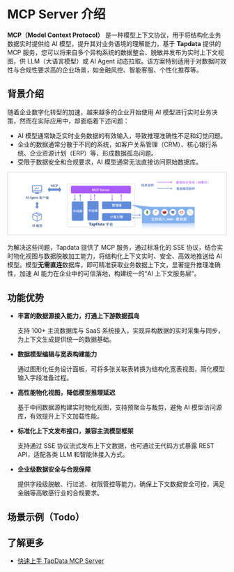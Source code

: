 # MCP Server 介绍

**MCP（Model Context Protocol）** 是一种模型上下文协议，用于将结构化业务数据实时提供给 AI 模型，提升其对业务语境的理解能力。基于 **Tapdata** 提供的 MCP 服务，您可以将来自多个异构系统的数据整合、脱敏并发布为实时上下文视图，供 LLM（大语言模型）或 AI Agent 动态拉取。该方案特别适用于对数据时效性与合规性要求高的企业场景，如金融风控、智能客服、个性化推荐等。

## 背景介绍

随着企业数字化转型的加速，越来越多的企业开始使用 AI 模型进行实时业务决策，然而在实际应用中，却面临着下述问题：

- AI 模型通常缺乏实时业务数据的有效输入，导致推理准确性不足和幻觉问题。
- 企业的数据通常分散于不同的系统，如客户关系管理（CRM）、核心银行系统、企业资源计划（ERP）等，形成数据孤岛问题。
- 受限于数据安全和合规要求，AI 模型通常无法直接访问原始数据库。

![TapData MCP Server 工作原理介绍](../images/tapdata_mcp_server_introduction.png)

为解决这些问题，Tapdata 提供了 MCP 服务，通过标准化的 SSE 协议，结合实时物化视图与数据脱敏加工能力，将结构化上下文实时、安全、高效地推送给 AI 模型。模型**无需直连**数据库，即可精准获取业务数据上下文，显著提升推理准确性，加速 AI 能力在企业中的可信落地，构建统一的“AI 上下文服务层”。

## 功能优势

- **丰富的数据源接入能力，打通上下游数据孤岛**

  支持 100+ 主流数据库与 SaaS 系统接入，实现异构数据的实时采集与同步，为上下文生成提供统一的数据基础。

- **数据模型编辑与宽表构建能力**

  通过图形化任务设计面板，可将多张关联表转换为结构化宽表视图，简化模型输入字段准备过程。

- **高性能物化视图，降低模型推理延迟**

  基于中间数据源构建实时物化视图，支持预聚合与裁剪，避免 AI 模型访问源库，有效提升上下文加载性能。

- **标准化上下文发布接口，兼容主流模型框架**

  支持通过 SSE 协议流式发布上下文数据，也可通过无代码方式暴露 REST API，适配各类 LLM 和智能体接入方式。

- **企业级数据安全与合规保障**

  提供字段级脱敏、行过滤、权限管控等能力，确保上下文数据安全可控，满足金融等高敏感行业的合规要求。

## 场景示例（Todo）



## 了解更多

- [快速上手 TapData MCP Server](quick-start.md)